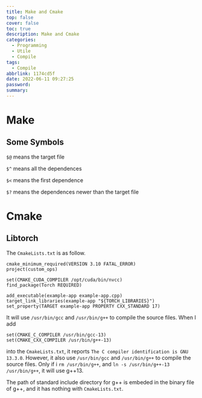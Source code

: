 ```yaml
---
title: Make and Cmake
top: false
cover: false
toc: true
description: Make and Cmake
categories:
  - Programming
  - Utile
  - Compile
tags:
  - Compile
abbrlink: 1174cd5f
date: 2022-06-11 09:27:25
password:
summary:
---
```


# Make

## Some Symbols

`$@` means the target file

`$^` means all the dependences

`$<` means the first dependence

`$?` means the dependences newer than the target file

# Cmake

## Libtorch

The `CmakeLists.txt` is as follow.

```
cmake_minimum_required(VERSION 3.10 FATAL_ERROR)
project(custom_ops)

set(CMAKE_CUDA_COMPILER /opt/cuda/bin/nvcc)
find_package(Torch REQUIRED)

add_executable(example-app example-app.cpp)
target_link_libraries(example-app "${TORCH_LIBRARIES}")
set_property(TARGET example-app PROPERTY CXX_STANDARD 17)
```

It will use `/usr/bin/gcc` and `/usr/bin/g++` to compile the source files. When
I add

```
set(CMAKE_C_COMPILER /usr/bin/gcc-13)
set(CMAKE_CXX_COMPILER /usr/bin/g++-13)
```

into the `CmakeLists.txt`, it reports
`The C compiler identification is GNU 13.3.0`. However, it also use
`/usr/bin/gcc` and `/usr/bin/g++` to compile the source files. Only if i
`rm /usr/bin/g++`, and `ln -s /usr/bin/g++-13 /usr/bin/g++`, it will use g++13.

The path of standard include directory for g++ is embeded in the binary file of
g++, and it has nothing with `CmakeLists.txt`.
